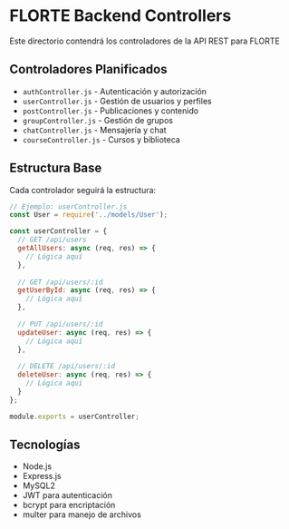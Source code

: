 # FLORTE Backend Controllers

Este directorio contendrá los controladores de la API REST para FLORTE

## Controladores Planificados

- `authController.js` - Autenticación y autorización
- `userController.js` - Gestión de usuarios y perfiles
- `postController.js` - Publicaciones y contenido
- `groupController.js` - Gestión de grupos
- `chatController.js` - Mensajería y chat
- `courseController.js` - Cursos y biblioteca

## Estructura Base

Cada controlador seguirá la estructura:

```javascript
// Ejemplo: userController.js
const User = require('../models/User');

const userController = {
  // GET /api/users
  getAllUsers: async (req, res) => {
    // Lógica aquí
  },
  
  // GET /api/users/:id
  getUserById: async (req, res) => {
    // Lógica aquí
  },
  
  // PUT /api/users/:id
  updateUser: async (req, res) => {
    // Lógica aquí
  },
  
  // DELETE /api/users/:id
  deleteUser: async (req, res) => {
    // Lógica aquí
  }
};

module.exports = userController;
```

## Tecnologías

- Node.js
- Express.js
- MySQL2
- JWT para autenticación
- bcrypt para encriptación
- multer para manejo de archivos